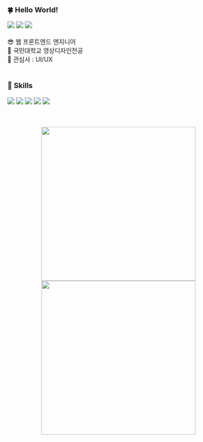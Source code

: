 
### 🍀 Hello World!
<img src="https://img.shields.io/badge/angielxx94@gmail.com-EA4335?style=flat-square&logo=Gmail&logoColor=white"/> <a href="https://velog.io/@94applekoo"><img src="https://img.shields.io/badge/angie.log-20C997?style=flat-square&logo=Velog&logoColor=white"/></a> <img src="https://img.shields.io/badge/Angie Lee-0A66C2?style=flat-square&logo=Linkedin&logoColor=white"/>
<br>
<br>
😎 웹 프론트엔드 엔지니어<br>
👀 국민대학교 영상디자인전공 <br>
💖 관심사 : UI/UX <br>
<br>
### 🚀 Skills
<img src="https://img.shields.io/badge/Javascript-F7DF1E?style=flat-square&logo=Javascript&logoColor=black"/> <img src="https://img.shields.io/badge/React-61DAFB?style=flat-square&logo=React&logoColor=black"/> <img src="https://img.shields.io/badge/Typescript-3178C6?style=flat-square&logo=Typescript&logoColor=white"/> <img src="https://img.shields.io/badge/Python-3776AB?style=flat-square&logo=Python&logoColor=white"/> <img src="https://img.shields.io/badge/Django-092E20?style=flat-square&logo=Django&logoColor=white"/> 

<br>
<br>
<div align="center">
  <img style="width: 350px;" src="https://github-readme-stats.vercel.app/api?username=angielxx&show_icons=true&theme=radical">
  <br>
  <img style="width: 350px;" src="https://github-readme-stats.vercel.app/api/top-langs/?username=angielxx&layout=compact&theme=radical">
</div>
